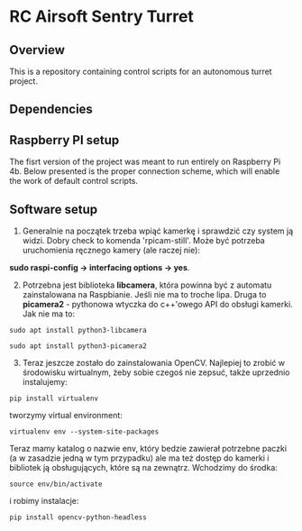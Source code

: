 # RC Airsoft Sentry Turret 

## Overview 
This is a repository containing control scripts for an autonomous turret project. 

## Dependencies


## Raspberry PI setup
The fisrt version of the project was meant to run entirely on Raspberry Pi 4b. Below presented is the proper connection scheme, which will enable the work of default control scripts.


## Software setup
1. Generalnie na początek trzeba wpiąć kamerkę i sprawdzić czy system ją widzi. Dobry check to komenda 'rpicam-still'. Może być potrzeba uruchomienia ręcznego kamery (ale raczej nie): 

**sudo raspi-config -> interfacing options -> yes**.

2. Potrzebna jest biblioteka **libcamera**, która powinna być z automatu zainstalowana na Raspbianie. Jeśli nie ma to troche lipa. Druga to **picamera2** - pythonowa wtyczka do c++'owego API do obsługi kamerki. Jak nie ma to:

```sudo apt install python3-libcamera``` 

```sudo apt install python3-picamera2```

3. Teraz jeszcze zostało do zainstalowania OpenCV. Najlepiej to zrobić w środowisku wirtualnym, żeby sobie czegoś nie zepsuć, także uprzednio instalujemy:

```pip install virtualenv```

tworzymy virtual environment:

```virtualenv env --system-site-packages```

Teraz mamy katalog o nazwie env, który bedzie zawierał potrzebne paczki (a w zasadzie jedną w tym przypadku) ale ma też dostęp do kamerki i bibliotek ją obsługujących, które są na zewnątrz.
Wchodzimy do środka:

```source env/bin/activate```

i robimy instalacje:

```pip install opencv-python-headless```
